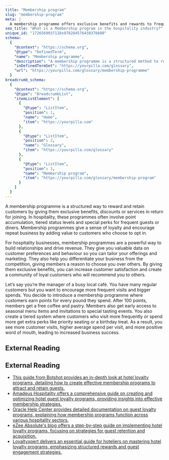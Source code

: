 ```yaml
---
title: "Membership program"
slug: "membership-program"
meta: |
  A membership programme offers exclusive benefits and rewards to frequent guests or diners, fostering customer loyalty and encouraging repeat business in hotels, restaurants, cafes, and bars.
seo_title: "What is a Membership program in the hospitality industry?"
unique_id: "1726569937118x978284576438376600"
schema:
  {
    "@context": "https://schema.org",
    "@type": "DefinedTerm",
    "name": "Membership programme",
    "description": "A membership programme is a structured method to reward and retain customers through exclusive benefits, discounts, or services, encouraging loyalty and repeat business.",
    "inDefinedTermSet": "https://yourpilla.com/glossary",
    "url": "https://yourpilla.com/glossary/membership-programme"
  }
breadcrumb_schema:
  {
    "@context": "https://schema.org",
    "@type": "BreadcrumbList",
    "itemListElement": [
      {
        "@type": "ListItem",
        "position": 1,
        "name": "Home",
        "item": "https://yourpilla.com"
      },
      {
        "@type": "ListItem",
        "position": 2,
        "name": "Glossary",
        "item": "https://yourpilla.com/glossary"
      },
      {
        "@type": "ListItem",
        "position": 3,
        "name": "Membership program",
        "item": "https://yourpilla.com/glossary/membership-program"
      }
    ]
  }
---
```


A membership programme is a structured way to reward and retain customers by giving them exclusive benefits, discounts or services in return for joining. In hospitality, these programmes often involve point accumulation, tiered status levels and special perks for frequent guests or diners. Membership programmes give a sense of loyalty and encourage repeat business by adding value to customers who choose to opt in.

For hospitality businesses, membership programmes are a powerful way to build relationships and drive revenue. They give you valuable data on customer preferences and behaviour so you can tailor your offerings and marketing. They also help you differentiate your business from the competition, giving members a reason to choose you over others. By giving them exclusive benefits, you can increase customer satisfaction and create a community of loyal customers who will recommend you to others.

Let’s say you’re the manager of a busy local café. You have many regular customers but you want to encourage more frequent visits and bigger spends. You decide to introduce a membership programme where customers earn points for every pound they spend. After 100 points, members get a free coffee and pastry. Members also get early access to seasonal menu items and invitations to special tasting events. You also create a tiered system where customers who visit more frequently or spend more get extra perks like priority seating or a birthday treat. As a result, you see more customer visits, higher average spend per visit, and more positive word of mouth, leading to increased business success.

## External Reading



## External Reading

*   [This guide from Botshot provides an in-depth look at hotel loyalty programs, detailing how to create effective membership programs to attract and retain guests.](https://botshot.ai/resources/blog/hotel-loyalty-programs)
*   [Amadeus Hospitality offers a comprehensive guide on creating and optimizing hotel guest loyalty programs, providing insights into effective membership strategies.](https://www.amadeus-hospitality.com/resources/the-hoteliers-guide-to-loyalty/)
*   [Oracle Help Center provides detailed documentation on guest loyalty programs, explaining how membership programs function across various hospitality sectors.](https://docs.oracle.com/cd/F34189_01/doc.201/f42091/c_loyalty_guest_loyalty_programs.htm)
*   [eZee Absolute's blog offers a step-by-step guide on implementing hotel loyalty programs, focusing on strategies for guest retention and acquisition.](https://www.ezeeabsolute.com/blog/hotel-loyalty-program/)
*   [Loyaltyxpert delivers an essential guide for hoteliers on mastering hotel loyalty programs, emphasizing structured rewards and guest engagement strategies.](https://www.loyaltyxpert.com/blog/mastering-hotel-loyalty-programs-essential-guide-for-hoteliers/)